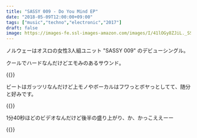 ```yaml
---
title: "SASSY 009 - Do You Mind EP"
date: "2018-05-09T12:00:00+09:00"
tags: ["music","techno","electronic","2017"]
draft: false
image: https://images-fe.ssl-images-amazon.com/images/I/41lOGy8ZJiL._SS500.jpg
---
```


ノルウェーはオスロの女性3人組ユニット "SASSY 009" のデビューシングル。

クールでハードなんだけどエモみのあるサウンド。

{{<youtube src="g2z5VmeqcSM" title="SASSY 009 - Pretty Baby">}}

ビートはガッツリなんだけど上モノやボーカルはフワっとボヤっとしてて、随分と好みです。

{{<youtube src="VAN9Q3FMYP0" title="SASSY 009 - Summin' you up">}}

1分40秒ほどのビデオなんだけど後半の盛り上がり、か、かっこええーー

{{<amazon asin="B076GZDBKK" title="SASSY 009 - Do You Mind EP" image="https://images-fe.ssl-images-amazon.com/images/I/41lOGy8ZJiL._SS500.jpg">}}
